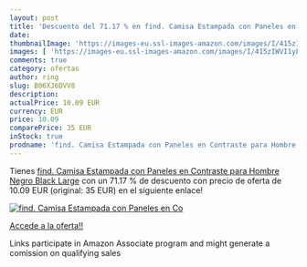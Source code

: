 ```yaml
---
layout: post
title: 'Descuento del 71.17 % en find. Camisa Estampada con Paneles en Co'
date: 
thumbnailImage: 'https://images-eu.ssl-images-amazon.com/images/I/415zIWVI1yL._SL200_.jpg'
images: [ 'https://images-eu.ssl-images-amazon.com/images/I/415zIWVI1yL._SL200_.jpg' ]
comments: true
category: ofertas
author: ring
slug: B06XJ6DVV8
description:
actualPrice: 10.09 EUR
currency: EUR
price: 10.09
comparePrice: 35 EUR
inStock: true
prodname: 'find. Camisa Estampada con Paneles en Contraste para Hombre  Negro  Black   Large'
---
```


Tienes [find. Camisa Estampada con Paneles en Contraste para Hombre  Negro  Black   Large](https://www.amazon.es/dp/B06XJ6DVV8/?tag=tolees-21) con un 71.17 % de descuento con precio de oferta de 10.09 EUR (original: 35 EUR) en el siguiente enlace!

[![find. Camisa Estampada con Paneles en Co](https://images-eu.ssl-images-amazon.com/images/I/415zIWVI1yL._SL200_.jpg)](https://www.amazon.es/dp/B06XJ6DVV8/?tag=tolees-21)

[Accede a la oferta!!](https://www.amazon.es/dp/B06XJ6DVV8/?tag=tolees-21)

Links participate in Amazon Associate program and might generate a comission on qualifying sales


